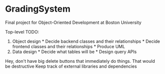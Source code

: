 # GradingSystem
Final project for Object-Oriented Development at Boston University

Top-level TODO:

  1. Object design
    * Decide backend classes and their relationships
    * Decide frontend classes and their relationships
    * Produce UML 
  2. Data design
    * Decide what tables will be
    * Design query APIs

Hey, don't have big delete buttons that immediately do things. That would be destructive
Keep track of external libraries and dependencies


